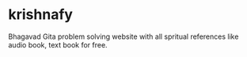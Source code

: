 # krishnafy
Bhagavad Gita problem solving website with all spritual references like audio book, text book for free.

